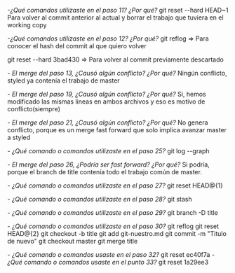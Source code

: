 *-¿Qué comandos utilizaste en el paso 11? ¿Por qué?*
git reset --hard HEAD~1
Para volver al commit anterior al actual y borrar el trabajo que tuviera en el working copy

*-¿Qué comandos utilizaste en el paso 12? ¿Por qué?*
git reflog => Para conocer el hash del commit al que quiero volver

git reset --hard 3bad430 => Para volver al commit previamente descartado

*- El merge del paso 13, ¿Causó algún conflicto? ¿Por qué?*
Ningún conflicto, styled ya contenía el trabajo de master

*- El merge del paso 19, ¿Causó algún conflicto? ¿Por qué?*
Si, hemos modificado las mismas lineas en ambos archivos y eso es motivo de conflicto(siempre)

*- El merge del paso 21, ¿Causó algún conflicto? ¿Por qué?*
No genera conflicto, porque es un merge fast forward que solo implica avanzar master a styled

*- ¿Qué comando o comandos utilizaste en el paso 25?*
git log --graph

*- El merge del paso 26, ¿Podría ser fast forward? ¿Por qué?*
Si podría, porque el branch de title contenía todo el trabajo común de master.

*- ¿Qué comando o comandos utilizaste en el paso 27?*
git reset HEAD@{1}

*- ¿Qué comando o comandos utilizaste en el paso 28?*
git stash

*- ¿Qué comando o comandos utilizaste en el paso 29?*
git branch -D title

*- ¿Qué comando o comandos utilizaste en el paso 30?*
git reflog
git reset HEAD@{2}
git checkout -b title
git add git-nuestro.md
git commit -m "Titulo de nuevo"
git checkout master
git merge title

*- ¿Qué comando o comandos usaste en el paso 32?*
git reset ec40f7a
*- ¿Qué comando o comandos usaste en el punto 33?*
git reset 1a29ee3
